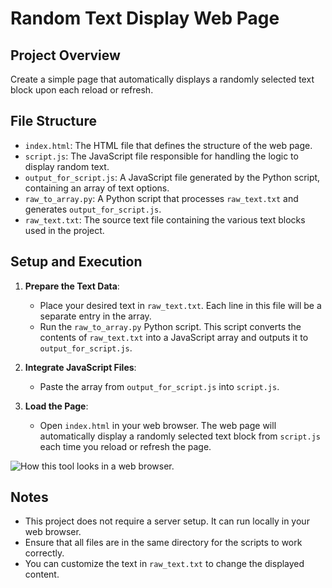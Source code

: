 # Random Text Display Web Page

## Project Overview

Create a simple page that automatically displays a randomly selected text block upon each reload or refresh. 

## File Structure

- `index.html`: The HTML file that defines the structure of the web page.
- `script.js`: The JavaScript file responsible for handling the logic to display random text.
- `output_for_script.js`: A JavaScript file generated by the Python script, containing an array of text options.
- `raw_to_array.py`: A Python script that processes `raw_text.txt` and generates `output_for_script.js`.
- `raw_text.txt`: The source text file containing the various text blocks used in the project.

## Setup and Execution

1. **Prepare the Text Data**:
    - Place your desired text in `raw_text.txt`. Each line in this file will be a separate entry in the array.
    - Run the `raw_to_array.py` Python script. This script converts the contents of `raw_text.txt` into a JavaScript array and outputs it to `output_for_script.js`.

2. **Integrate JavaScript Files**:
    - Paste the array from `output_for_script.js` into `script.js`. 

3. **Load the Page**:
    - Open `index.html` in your web browser. The web page will automatically display a randomly selected text block from `script.js` each time you reload or refresh the page.

![How this tool looks in a web browser.](https://i.imgur.com/dejdUTc.gif)

## Notes

- This project does not require a server setup. It can run locally in your web browser.
- Ensure that all files are in the same directory for the scripts to work correctly.
- You can customize the text in `raw_text.txt` to change the displayed content.
